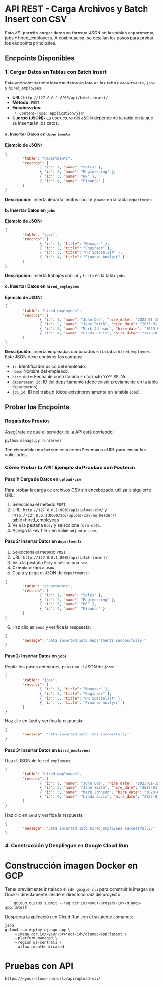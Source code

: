 # API REST - Carga Archivos y Batch Insert con CSV
Esta API permite cargar datos en formato JSON en las tablas departments, jobs y hired_employees. A continuación, se detallan los pasos para probar los endpoints principales.

## Endpoints Disponibles

### 1. Cargar Datos en Tablas con Batch Insert

Este endpoint permite insertar datos en lote en las tablas `departments`, `jobs` y `hired_employees`.

- **URL:** `http://127.0.0.1:8000/api/batch-insert/`
- **Método:** `POST`
- **Encabezados:**
    - `Content-Type: application/json`
- **Cuerpo (JSON):** La estructura del JSON depende de la tabla en la que se insertarán los datos.

#### a. Insertar Datos en `departments`

**Ejemplo de JSON:**

```json
{
        "table": "departments",
        "records": [
                { "id": 1, "name": "Sales" },
                { "id": 2, "name": "Engineering" },
                { "id": 3, "name": "HR" },
                { "id": 4, "name": "Finance" }
        ]
}
```

**Descripción:** Inserta departamentos con `id` y `name` en la tabla `departments`.

#### b. Insertar Datos en `jobs`

**Ejemplo de JSON:**

```json
{
        "table": "jobs",
        "records": [
                { "id": 1, "title": "Manager" },
                { "id": 2, "title": "Engineer" },
                { "id": 3, "title": "HR Specialist" },
                { "id": 4, "title": "Finance Analyst" }
        ]
}
```

**Descripción:** Inserta trabajos con `id` y `title` en la tabla `jobs`.

#### c. Insertar Datos en `hired_employees`

**Ejemplo de JSON:**

```json
{
        "table": "hired_employees",
        "records": [
                { "id": 1, "name": "John Doe", "hire_date": "2023-01-15", "department_id": 1, "job_id": 1 },
                { "id": 2, "name": "Jane Smith", "hire_date": "2023-01-16", "department_id": 2, "job_id": 2 },
                { "id": 3, "name": "Mark Johnson", "hire_date": "2023-01-17", "department_id": 3, "job_id": 3 },
                { "id": 4, "name": "Linda Davis", "hire_date": "2023-01-18", "department_id": 4, "job_id": 4 }
        ]
}
```

**Descripción:** Inserta empleados contratados en la tabla `hired_employees`. Este JSON debe contener los campos:
- `id`: Identificador único del empleado.
- `name`: Nombre del empleado.
- `hire_date`: Fecha de contratación en formato `YYYY-MM-DD`.
- `department_id`: ID del departamento (debe existir previamente en la tabla `departments`).
- `job_id`: ID del trabajo (debe existir previamente en la tabla `jobs`).

## Probar los Endpoints

### Requisitos Previos

Asegúrate de que el servidor de la API está corriendo:

```bash
python manage.py runserver
```

Ten disponible una herramienta como Postman o cURL para enviar las solicitudes.


### Cómo Probar la API: Ejemplo de Pruebas con Postman

#### Paso 1: Carga de  Datos en `upload-csv`

Para probar la carga de archivos CSV sin encabezado, utiliza la siguiente URL:
1. Selecciona el método `POST`.
2. URL: `http://127.0.0.1:8000/api/upload-csv/` y `http://127.0.0.1:8000/api/upload-csv-no-header/?`table=hired_employees
3. Ve a la pestaña `Body` y selecciona `form-data`.
4. Agrega la key file y en value  `adjuntar.csv`.

#### Paso 2: Insertar Datos en `departments`

1. Selecciona el método `POST`.
2. URL: `http://127.0.0.1:8000/api/batch-insert/`
3. Ve a la pestaña `Body` y selecciona `raw`.
4. Cambia el tipo a `JSON`.
5. Copia y pega el JSON de `departments`:

```json
{
        "table": "departments",
        "records": [
                { "id": 1, "name": "Sales" },
                { "id": 2, "name": "Engineering" },
                { "id": 3, "name": "HR" },
                { "id": 4, "name": "Finance" }
        ]
}
```

6. Haz clic en `Send` y verifica la respuesta:

```json
{
        "message": "Data inserted into departments successfully."
}
```

#### Paso 2: Insertar Datos en `jobs`

Repite los pasos anteriores, pero usa el JSON de `jobs`:

```json
{
        "table": "jobs",
        "records": [
                { "id": 1, "title": "Manager" },
                { "id": 2, "title": "Engineer" },
                { "id": 3, "title": "HR Specialist" },
                { "id": 4, "title": "Finance Analyst" }
        ]
}
```

Haz clic en `Send` y verifica la respuesta:

```json
{
        "message": "Data inserted into jobs successfully."
}
```

#### Paso 3: Insertar Datos en `hired_employees`

Usa el JSON de `hired_employees`:

```json
{
        "table": "hired_employees",
        "records": [
                { "id": 1, "name": "John Doe", "hire_date": "2023-01-15", "department_id": 1, "job_id": 1 },
                { "id": 2, "name": "Jane Smith", "hire_date": "2023-01-16", "department_id": 2, "job_id": 2 },
                { "id": 3, "name": "Mark Johnson", "hire_date": "2023-01-17", "department_id": 3, "job_id": 3 },
                { "id": 4, "name": "Linda Davis", "hire_date": "2023-01-18", "department_id": 4, "job_id": 4 }
        ]
}
```

Haz clic en `Send` y verifica la respuesta:

```json
{
        "message": "Data inserted into hired_employees successfully."
}
```
### 4. Construcción y Despliegue en Google Cloud Run

# Construcción imagen Docker en GCP

 Tener previamente instalado el `sdk google cli` para construir la imagen de Docker directamente 
 desde el directorio raíz del proyecto:

```
   `gcloud builds submit --tag gcr.io/<your-project-id>/django-app:latest`
```

Despliega la aplicación en Cloud Run con el siguiente comando:

```
json
gcloud run deploy django-app \
    --image gcr.io/<your-project-id>/django-app:latest \
    --platform managed \
    --region us-central1 \
    --allow-unauthenticated

```

# Pruebas con  API

```
https://<your-cloud-run-url>/api/upload-csv/


```